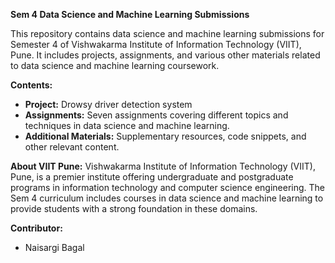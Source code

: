 **Sem 4 Data Science and Machine Learning Submissions**

This repository contains data science and machine learning submissions for Semester 4 of Vishwakarma Institute of Information Technology (VIIT), Pune. It includes projects, assignments, and various other materials related to data science and machine learning coursework.


**Contents:**
- **Project:** Drowsy driver detection system
- **Assignments:** Seven assignments covering different topics and techniques in data science and machine learning.
- **Additional Materials:** Supplementary resources, code snippets, and other relevant content.

**About VIIT Pune:**
Vishwakarma Institute of Information Technology (VIIT), Pune, is a premier institute offering undergraduate and postgraduate programs in information technology and computer science engineering. The Sem 4 curriculum includes courses in data science and machine learning to provide students with a strong foundation in these domains.

**Contributor:**
- Naisargi Bagal
